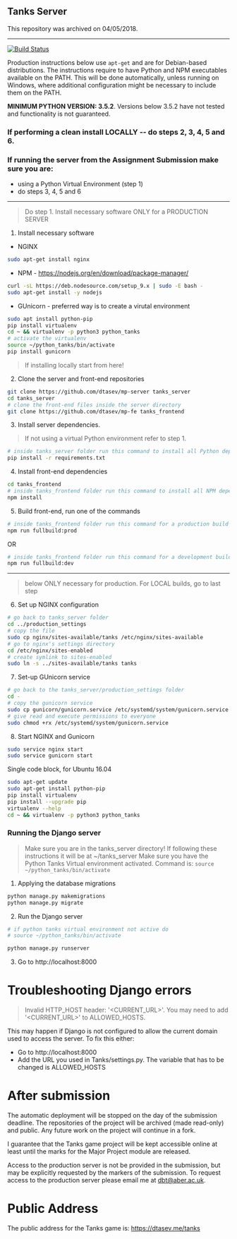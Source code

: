Tanks Server
------------

This repository was archived on 04/05/2018.

--------


[![Build Status](https://travis-ci.org/DTasev/dawdle-web.svg?branch=master)](https://travis-ci.org/DTasev/dawdle-web)

Production instructions below use `apt-get` and are for Debian-based distributions. The instructions require to have Python and NPM executables available on the PATH. This will be done automatically, unless running on Windows, where additional configuration might be necessary to include them on the PATH.

**MINIMUM PYTHON VERSION: 3.5.2**. Versions below 3.5.2 have not tested and functionality is not guaranteed.

### If performing a clean install LOCALLY -- do steps 2, 3, 4, 5 and 6.

### If running the server from the Assignment Submission make sure you are:
- using a Python Virtual Environment (step 1)
- do steps 3, 4, 5 and 6

---

> Do step 1. Install necessary software ONLY for a PRODUCTION SERVER

1. Install necessary software
- NGINX

```bash
sudo apt-get install nginx
```

- NPM - https://nodejs.org/en/download/package-manager/

```bash
curl -sL https://deb.nodesource.com/setup_9.x | sudo -E bash -
sudo apt-get install -y nodejs
```

- GUnicorn - preferred way is to create a virutal environment

```bash
sudo apt install python-pip
pip install virtualenv
cd ~ && virtualenv -p python3 python_tanks
# activate the virtualenv
source ~/python_tanks/bin/activate
pip install gunicorn
```

> If installing locally start from here!

2. Clone the server and front-end repositories

```bash
git clone https://github.com/dtasev/mp-server tanks_server
cd tanks_server
# clone the front-end files inside the server directory
git clone https://github.com/dtasev/mp-fe tanks_frontend
```

3. Install server dependencies.
> If not using a virtual Python environment refer to step 1.
```bash
# inside tanks_server folder run this command to install all Python dependencies
pip install -r requirements.txt
```

4. Install front-end dependencies
```bash
cd tanks_frontend
# inside tanks_frontend folder run this command to install all NPM dependencies
npm install
```

5. Build front-end, run one of the commands
```bash
# inside tanks_frontend folder run this command for a production build
npm run fullbuild:prod
```
OR
```bash
# inside tanks_frontend folder run this command for a development build
npm run fullbuild:dev
```

---
> below ONLY necessary for production. For LOCAL builds, go to last step
6. Set up NGINX configuration
```bash
# go back to tanks_server folder
cd ../production_settings
# copy the file
sudo cp nginx/sites-available/tanks /etc/nginx/sites-available
# go to nginx's settings directory
cd /etc/nginx/sites-enabled
# create symlink to sites-enabled
sudo ln -s ../sites-available/tanks tanks
```
7. Set-up GUnicorn service
```bash
# go back to the tanks_server/production_settings folder
cd -
# copy the gunicorn service
sudo cp gunicorn/gunicorn.service /etc/systemd/system/gunicorn.service
# give read and execute permissions to everyone
sudo chmod +rx /etc/systemd/system/gunicorn.service
```

8. Start NGINX and Gunicorn
```bash
sudo service nginx start
sudo service gunicorn start
```

Single code block, for Ubuntu 16.04

```bash
sudo apt-get update
sudo apt-get install python-pip
pip install virtualenv
pip install --upgrade pip
virtualenv --help
cd ~ && virtualenv -p python3 python_tanks
```

### Running the Django server

> Make sure you are in the tanks_server directory! If following these instructions it will be at ~/tanks_server
> Make sure you have the Python Tanks Virtual environment activated. Command is: `source ~/python_tanks/bin/activate`

1. Applying the database migrations

```bash
python manage.py makemigrations
python manage.py migrate
```

2. Run the Django server
```bash
# if python tanks virtual environment not active do
# source ~/python_tanks/bin/activate

python manage.py runserver
```

3. Go to http://localhost:8000

# Troubleshooting Django errors

> Invalid HTTP_HOST header: '<CURRENT_URL>'. You may need to add '<CURRENT_URL>' to ALLOWED_HOSTS.

This may happen if Django is not configured to allow the current domain used to access the server. To fix this either:

- Go to http://localhost:8000
- Add the URL you used in Tanks/settings.py. The variable that has to be changed is ALLOWED_HOSTS

# After submission
The automatic deployment will be stopped on the day of the submission deadline. The repositories of the project will be archived (made read-only) and public. Any future work on the project will continue in a fork.

I guarantee that the Tanks game project will be kept accessible online at least until the marks for the Major Project module are released. 

Access to the production server is not be provided in the submission, but may be explicitly requested by the markers of the submission. To request access to the production server please email me at dbt@aber.ac.uk.

# Public Address
The public address for the Tanks game is: https://dtasev.me/tanks

